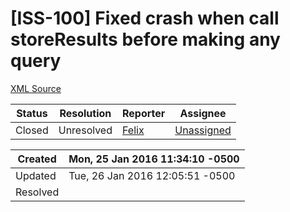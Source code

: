 # [ISS-100] Fixed crash when call storeResults before making any query

[XML Source](../xml/ISS-100.xml)
<p></p>





Status|Resolution|Reporter|Assignee
------|----------|--------|--------
Closed|Unresolved|[Felix](SimpleFelix)|[Unassigned]($-1)





Created|Mon, 25 Jan 2016 11:34:10 -0500
-------|--------------
Updated|Tue, 26 Jan 2016 12:05:51 -0500
Resolved|




